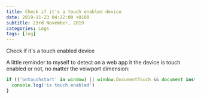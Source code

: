```yaml
---
title: Check if it's a touch enabled device
date: 2019-11-23 04:22:00 +0100
subtitle: 23rd November, 2019
categories: Logs
tags: [log]
---
```


Check if it's a touch enabled device

A little reminder to myself to detect on a web app it the device is touch enabled or not, no matter the veiwport dimension:

```js
if (('ontouchstart' in window) || window.DocumentTouch && document instanceof DocumentTouch) {
  console.log('is touch enabled')
}
```

